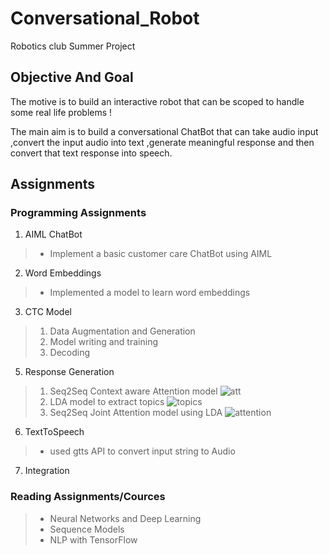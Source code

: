 # Conversational_Robot
Robotics club Summer Project

## Objective And Goal
The motive is to build an interactive robot that can be scoped to handle some real life problems ! 

The main aim is to build a conversational ChatBot that can take audio input ,convert the input audio into text ,generate meaningful response and then convert that text response into speech.

## Assignments 
### Programming Assignments

1. AIML ChatBot
> - Implement a basic customer care ChatBot using AIML
2. Word Embeddings
> - Implemented a model to learn word embeddings
3. CTC Model
> 1. Data Augmentation and Generation
> 2. Model writing and training
> 3. Decoding
5. Response Generation
> 1. Seq2Seq Context aware Attention model
>    ![att](https://user-images.githubusercontent.com/62256302/86843692-8ecacd80-c0c4-11ea-89a0-57620895a7b3.jpeg)
> 2. LDA model to extract topics
>    ![topics](https://user-images.githubusercontent.com/62256302/86844604-efa6d580-c0c5-11ea-8037-390621f5f4ac.jpeg)
> 3. Seq2Seq Joint Attention model using LDA 
>    ![attention](https://user-images.githubusercontent.com/62256302/86843507-48756e80-c0c4-11ea-9bc0-11e10584a14c.jpeg)
6. TextToSpeech
> - used gtts API to convert input string to Audio
7. Integration

### Reading Assignments/Cources
> - Neural Networks and Deep Learning
> - Sequence Models
> - NLP with TensorFlow
